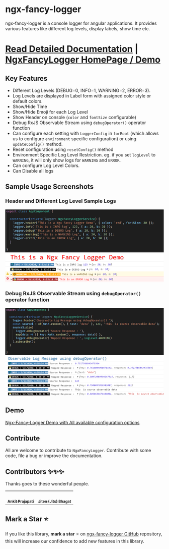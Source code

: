 # ngx-fancy-logger

ngx-fancy-logger is a console logger for angular applications. It provides various features like different log levels, display labels, show time etc. 

# [Read Detailed Documentation](./projects/ngx-fancy-logger/README.md) | [NgxFancyLogger HomePage / Demo](https://ngx-fancy-logger.netlify.app/) 

## Key Features

- Different Log Levels (DEBUG=0, INFO=1, WARNING=2, ERROR=3).
- Log Levels are displayed in Label form with assigned color style or default colors.
- Show/Hide Time
- Show/Hide Emoji for each Log Level
- Show Header on console (`color` and `fontSize` configurable)
- Debug RxJS Observable Stream using `debugOperator()` operator function  
- Can configure each setting with `LoggerConfig` in `forRoot` (which allows us to configure `environment` specific configuration) or using `updateConfig()` method.
- Reset configuration using `resetConfig()` method
- Environment Specific Log Level Restriction.
    eg. if you set `logLevel` to `WARNING`, it will only show logs for `WARNING` and `ERROR`. 
- Can configure Log Level Colors.
- Can Disable all logs

## Sample Usage Screenshots

### Header and Different Log Level Sample Logs

![Header and Different Log Levels Sample Logs](./sample-images/logLevels_header.png "Header and Different Log Levels Sample Logs")

### Debug RxJS Observable Stream using `debugOperator()` operator function 
![Debug RxJS Observable Stream using debugOperator() operator function ](./sample-images/debugOperator.png "Debug RxJS Observable Stream using debugOperator() operator function")


## Demo 
[Ngx-Fancy-Logger Demo with All available configuration options](https://ngx-fancy-logger.netlify.app/#/demo)

## Contribute
All are welcome to contribute to `NgxFancyLogger`. Contribute with some code, file a bug or improve the documentation.

## Contributors ✨✨✨

Thanks goes to these wonderful people.

<!-- ALL-CONTRIBUTORS-LIST:START - Do not remove or modify this section -->
<!-- prettier-ignore-start -->
<!-- markdownlint-disable -->
<table>
  <tr>
    <td align="center">
    <a href="https://github.com/ngdevelop-tech">
        <img src="https://avatars2.githubusercontent.com/u/34959339?v=4" width="100px;" alt=""/>
        <br />
        <sub><b>Ankit Prajapati</b></sub>
    </a>
    </td>
    <td align="center">
    <a href="https://github.com/jits">
        <img src="https://avatars2.githubusercontent.com/u/31973?v=4" width="100px;" alt=""/>
        <br />
        <sub><b>Jiten (Jits) Bhagat</b></sub>
    </a>
    </td>
  </tr>
</table>

<!-- markdownlint-enable -->
<!-- prettier-ignore-end -->
<!-- ALL-CONTRIBUTORS-LIST:END -->

## Mark a Star ⭐
If you like this library, **mark a star** ⭐ on [ngx-fancy-logger GitHub](https://github.com/ngdevelop-tech/ngx-fancy-logger) repository, this will increase our confidence to add new features in this library.